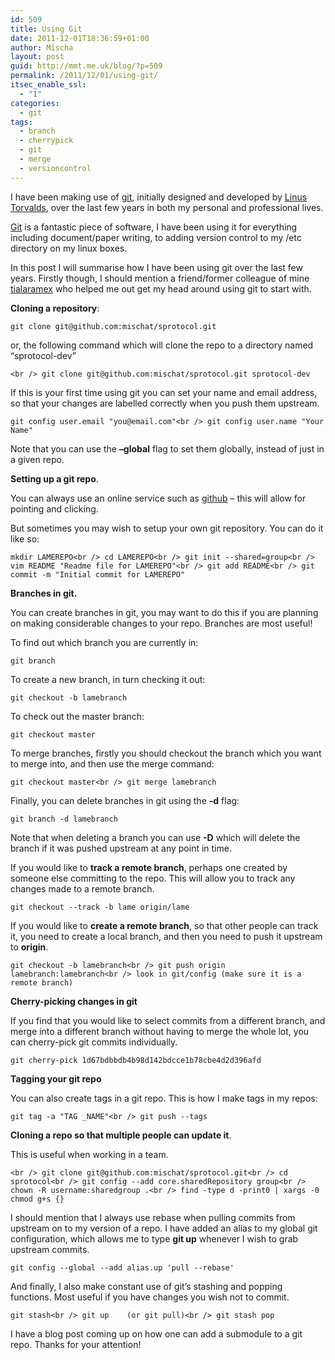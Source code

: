 ```yaml
---
id: 509
title: Using Git
date: 2011-12-01T18:36:59+01:00
author: Mischa
layout: post
guid: http://mmt.me.uk/blog/?p=509
permalink: /2011/12/01/using-git/
itsec_enable_ssl:
  - "1"
categories:
  - git
tags:
  - branch
  - cherrypick
  - git
  - merge
  - versioncontrol
---
```

I have been making use of [git](http://git-scm.com/ "Git - Fast Version Control System"), initially designed and developed by [Linus Torvalds](https://en.wikipedia.org/wiki/Linus_Torvalds), over the last few years in both my personal and professional lives. 

[Git](https://en.wikipedia.org/wiki/Git_%28software%29) is a fantastic piece of software, I have been using it for everything including document/paper writing, to adding version control to my /etc directory on my linux boxes. 

In this post I will summarise how I have been using git over the last few years. Firstly though, I should mention a friend/former colleague of mine [tialaramex](https://github.com/tialaramex) who helped me out get my head around using git to start with. 

**Cloning a repository**: 

`git clone git@github.com:mischat/sprotocol.git`

or, the following command which will clone the repo to a directory named &#8220;sprotocol-dev&#8221;

`<br />
git clone git@github.com:mischat/sprotocol.git sprotocol-dev`

If this is your first time using git you can set your name and email address, so that your changes are labelled correctly when you push them upstream. 

`git config user.email "you@email.com"<br />
git config user.name "Your Name"`

Note that you can use the **&#8211;global** flag to set them globally, instead of just in a given repo.

**Setting up a git repo**.

You can always use an online service such as [github](http://github.com "Github") &#8211; this will allow for pointing and clicking. 

But sometimes you may wish to setup your own git repository. You can do it like so: 

`mkdir LAMEREPO<br />
cd LAMEREPO<br />
git init --shared=group<br />
vim README "Readme file for LAMEREPO"<br />
git add README<br />
git commit -m "Initial commit for LAMEREPO"`

**Branches in git.** 

You can create branches in git, you may want to do this if you are planning on making considerable changes to your repo. Branches are most useful! 

To find out which branch you are currently in: 

`git branch`

To create a new branch, in turn checking it out: 

`git checkout -b lamebranch`

To check out the master branch:

`git checkout master` 

To merge branches, firstly you should checkout the branch which you want to merge into, and then use the merge command: 

`git checkout master<br />
git merge lamebranch`

Finally, you can delete branches in git using the **-d** flag: 

`git branch -d lamebranch`

Note that when deleting a branch you can use **-D** which will delete the branch if it was pushed upstream at any point in time. 

If you would like to **track a remote branch**, perhaps one created by someone else committing to the repo. This will allow you to track any changes made to a remote branch. 

`git checkout --track -b lame origin/lame`

If you would like to **create a remote branch**, so that other people can track it, you need to create a local branch, and then you need to push it upstream to **origin**.

`git checkout -b lamebranch<br />
git push origin lamebranch:lamebranch<br />
look in git/config (make sure it is a remote branch)`

**Cherry-picking changes in git**

If you find that you would like to select commits from a different branch, and merge into a different branch without having to merge the whole lot, you can cherry-pick git commits individually. 

`git cherry-pick 1d67bdbbdb4b98d142bdcce1b78cbe4d2d396afd`

**Tagging your git repo**

You can also create tags in a git repo. This is how I make tags in my repos: 

`git tag -a "TAG _NAME"<br />
git push --tags`

**Cloning a repo so that multiple people can update it**.

This is useful when working in a team. 

`<br />
git clone git@github.com:mischat/sprotocol.git<br />
cd sprotocol<br />
git config --add core.sharedRepository group<br />
chown -R username:sharedgroup .<br />
find -type d -print0 | xargs -0 chmod g+s {}`

I should mention that I always use rebase when pulling commits from upstream on to my version of a repo. I have added an alias to my global git configuration, which allows me to type **git up** whenever I wish to grab upstream commits. 

`git config --global --add alias.up 'pull --rebase'`

And finally, I also make constant use of git&#8217;s stashing and popping functions. Most useful if you have changes you wish not to commit.

`git stash<br />
git up    (or git pull)<br />
git stash pop`

I have a blog post coming up on how one can add a submodule to a git repo. Thanks for your attention!